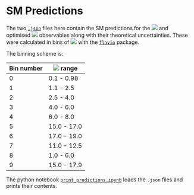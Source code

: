 SM Predictions
==============

The two [`.json`](https://github.com/mesmith75/ic-teach-kstmumu-public/edit/main/predictions) files here contain the SM predictions for the <img src="https://latex.codecogs.com/gif.latex?S_{i}" />  and optimised <img src="https://latex.codecogs.com/gif.latex?P_{i}" /> observables along with their theoretical uncertainties. These were calculated in bins of <img src="https://latex.codecogs.com/gif.latex?q^{2}" /> with the [`flavio`](https://flav-io.github.io/) package.

The binning scheme is:

|Bin number| <img src="https://latex.codecogs.com/gif.latex?q^{2}" /> range |
|----------|--------------|
| 0 | 0.1 - 0.98 |
| 1 | 1.1 - 2.5 |
| 2 | 2.5 - 4.0 |
| 3 | 4.0 - 6.0 |
| 4 | 6.0 - 8.0 |
| 5 | 15.0 - 17.0 |
| 6 | 17.0 - 19.0 |
| 7 | 11.0 - 12.5 |
| 8 | 1.0 - 6.0 |
| 9 | 15.0 - 17.9 |

The python notebook [`print_predictions.ipynb`](print_predictions.ipynb) loads the `.json` files and prints their contents.
